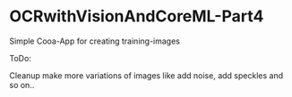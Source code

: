 # OCRwithVisionAndCoreML-Part4

Simple Cooa-App for creating training-images

ToDo:

Cleanup
make more variations of images like add noise, add speckles and so on..
